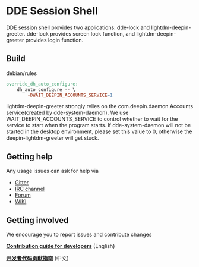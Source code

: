 # DDE Session Shell

DDE session shell provides two applications: dde-lock and lightdm-deepin-greeter. dde-lock provides screen lock function, and lightdm-deepin-greeter provides login function.

## Build

debian/rules

```makefile
override_dh_auto_configure:
	dh_auto_configure -- \
		-DWAIT_DEEPIN_ACCOUNTS_SERVICE=1
```
lightdm-deepin-greeter strongly relies on the com.deepin.daemon.Accounts service(created by dde-system-daemon). We use WAIT_DEEPIN_ACCOUNTS_SERVICE to control whether to wait for the service to start when the program starts. If dde-system-daemon will not be started in the desktop environment, please set this value to 0, otherwise the deepin-lightdm-greeter will get stuck.


## Getting help

Any usage issues can ask for help via

* [Gitter](https://gitter.im/orgs/linuxdeepin/rooms)
* [IRC channel](https://webchat.freenode.net/?channels=deepin)
* [Forum](https://bbs.deepin.org)
* [WiKi](https://wiki.deepin.org/)

## Getting involved

We encourage you to report issues and contribute changes

[**Contribution guide for developers**](https://github.com/linuxdeepin/developer-center/wiki/Contribution-Guidelines-for-Developers-en) (English)

[**开发者代码贡献指南**](https://github.com/linuxdeepin/developer-center/wiki/Contribution-Guidelines-for-Developers) (中文)
